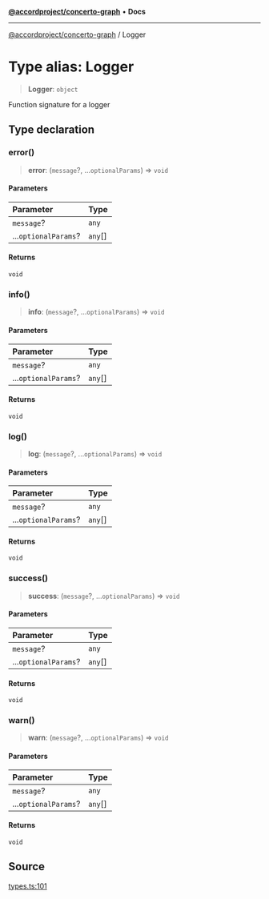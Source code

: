 [**@accordproject/concerto-graph**](../README.md) • **Docs**

***

[@accordproject/concerto-graph](../README.md) / Logger

# Type alias: Logger

> **Logger**: `object`

Function signature for a logger

## Type declaration

### error()

> **error**: (`message`?, ...`optionalParams`) => `void`

#### Parameters

| Parameter | Type |
| :------ | :------ |
| `message`? | `any` |
| ...`optionalParams`? | `any`[] |

#### Returns

`void`

### info()

> **info**: (`message`?, ...`optionalParams`) => `void`

#### Parameters

| Parameter | Type |
| :------ | :------ |
| `message`? | `any` |
| ...`optionalParams`? | `any`[] |

#### Returns

`void`

### log()

> **log**: (`message`?, ...`optionalParams`) => `void`

#### Parameters

| Parameter | Type |
| :------ | :------ |
| `message`? | `any` |
| ...`optionalParams`? | `any`[] |

#### Returns

`void`

### success()

> **success**: (`message`?, ...`optionalParams`) => `void`

#### Parameters

| Parameter | Type |
| :------ | :------ |
| `message`? | `any` |
| ...`optionalParams`? | `any`[] |

#### Returns

`void`

### warn()

> **warn**: (`message`?, ...`optionalParams`) => `void`

#### Parameters

| Parameter | Type |
| :------ | :------ |
| `message`? | `any` |
| ...`optionalParams`? | `any`[] |

#### Returns

`void`

## Source

[types.ts:101](https://github.com/accordproject/lab-concerto-graph/blob/8f4fb74348d19b37d903f29e81aaec4eca02a552/src/types.ts#L101)
